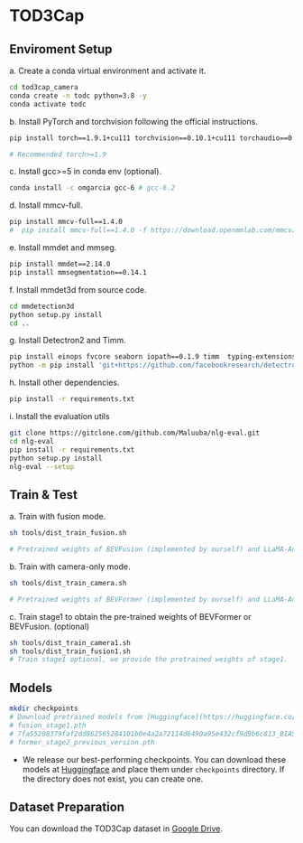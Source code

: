 # TOD3Cap

## Enviroment Setup

a. Create a conda virtual environment and activate it.
```bash
cd tod3cap_camera
conda create -n todc python=3.8 -y 
conda activate todc
```
b. Install PyTorch and torchvision following the official instructions.
```bash
pip install torch==1.9.1+cu111 torchvision==0.10.1+cu111 torchaudio==0.9.1 -f https://download.pytorch.org/whl/torch_stable.html

# Recommended torch>=1.9
```

c. Install gcc>=5 in conda env (optional).
```bash
conda install -c omgarcia gcc-6 # gcc-6.2
```

d. Install mmcv-full.
```bash
pip install mmcv-full==1.4.0
#  pip install mmcv-full==1.4.0 -f https://download.openmmlab.com/mmcv/dist/cu111/torch1.9.0/index.html
```

e. Install mmdet and mmseg.
```bash
pip install mmdet==2.14.0
pip install mmsegmentation==0.14.1
```

f. Install mmdet3d from source code.
```bash
cd mmdetection3d
python setup.py install
cd ..
```

g. Install Detectron2 and Timm.
```bash
pip install einops fvcore seaborn iopath==0.1.9 timm  typing-extensions==4.5.0 pylint ipython==8.12  matplotlib==3.5.2 numba==0.48.0 pandas==1.4.4 scikit-image==0.19.3
python -m pip install 'git+https://github.com/facebookresearch/detectron2.git'
```

h. Install other dependencies.
```bash
pip install -r requirements.txt
```

i. Install the evaluation utils
```bash
git clone https://gitclone.com/github.com/Maluuba/nlg-eval.git
cd nlg-eval
pip install -r requirements.txt
python setup.py install
nlg-eval --setup
```

## Train & Test
a. Train with fusion mode.
```bash
sh tools/dist_train_fusion.sh

# Pretrained weights of BEVFusion (implemented by ourself) and LLaMA-Adapter are required.

```
b. Train with camera-only mode.
```bash
sh tools/dist_train_camera.sh

# Pretrained weights of BEVFormer (implemented by ourself) and LLaMA-Adapter are required.
```

c. Train stage1 to obtain the pre-trained weights of BEVFormer or BEVFusion. (optional)
```bash
sh tools/dist_train_camera1.sh
sh tools/dist_train_fusion1.sh
# Train stage1 optional, we provide the pretrained weights of stage1.
```

## Models

```bash
mkdir checkpoints
# Download pretrained models from [Huggingface](https://huggingface.co/jxbbbb/tod3cap):
# fusion_stage1.pth
# 7fa55208379faf2dd862565284101b0e4a2a72114d6490a95e432cf9d9b6c813_BIAS-7B.pth
# former_stage2_previous_version.pth
```

* We release our best-performing checkpoints. You can download these models at [Huggingface](https://huggingface.co/jxbbbb/tod3cap) and place them under `checkpoints` directory. If the directory does not exist, you can create one.

## Dataset Preparation

You can download the TOD3Cap dataset in [Google Drive](https://drive.google.com/drive/folders/1LGimA3Il-9J1eJ3FYSzASnfD2Gcls_W1).
